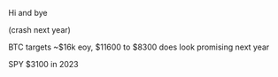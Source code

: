 Hi and bye 

(crash next year) 

BTC targets ~$16k eoy, $11600 to $8300 does look promising next year

SPY $3100 in 2023

<!---
tradinglegendkha/tradinglegendkha is a ✨ special ✨ repository because its `README.md` (this file) appears on your GitHub profile.
You can click the Preview link to take a look at your changes.
--->

